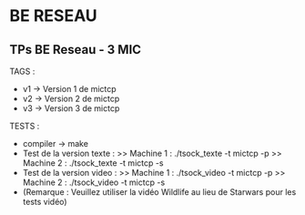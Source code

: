 # BE RESEAU
## TPs BE Reseau - 3 MIC


TAGS : 
- v1 -> Version 1 de mictcp
- v2 -> Version 2 de mictcp
- v3 -> Version 3 de mictcp

TESTS : 
- compiler -> make
- Test de la version texte : >> Machine 1 : ./tsock_texte -t mictcp -p
			     >> Machine 2 : ./tsock_texte -t mictcp -s
- Test de la version video : >> Machine 1 : ./tsock_video -t mictcp -p
			     >> Machine 2 : ./tsock_video -t mictcp -s
- (Remarque : Veuillez utiliser la vidéo Wildlife au lieu de Starwars pour les tests vidéo)			  
